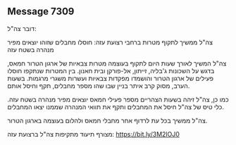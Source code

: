 ## Message 7309

דובר צה"ל:

צה"ל ממשיך לתקוף מטרות ברחבי רצועת עזה: חוסלו מחבלים שזוהו יוצאים מפיר מנהרה בשטח עזה

צה"ל המשיך לאורך שעות היום לתקוף בעוצמה מטרות צבאיות של ארגון הטרור חמאס, בדגש על השכונות ג'בליה, זייתון, אל-פורקן ובית חאנון. בין המטרות שנתקפו חוסלו פעילים של ארגון הטרור והושמדו מפקדות צבאיות ועשרות משגרי מרגמות. בשעות הערב, מסוק קרב איתר בניין שבו שהו מספר מחבלים, תקף וחיסל אותם. 

כמו כן, צה"ל זיהה בשעות הצהריים מספר פעילי חמאס יוצאים מפיר מנהרה בשטח עזה. כלי טיס של צה"ל חיסל את המחבלים ותקף את תוואי המנהרה שממנו יצאו המחבלים.

צה"ל ממשיך בכל עת לרדוף אחר מחבלי חמאס ולהלום בעוצמה בארגון הטרור.

מצורף תיעוד מתקיפות צה"ל ברצועת עזה: https://bit.ly/3M2lOJ0

